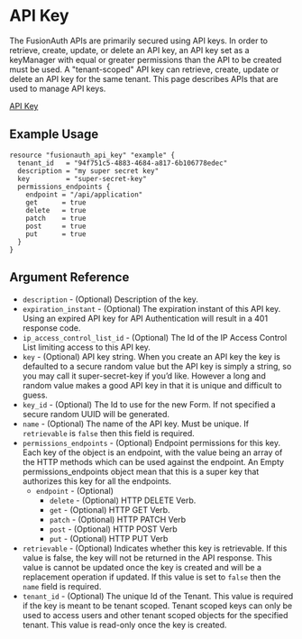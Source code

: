 # API Key

The FusionAuth APIs are primarily secured using API keys. In order to retrieve, create, update, or delete an API key, an API key set as a keyManager with equal or greater permissions than the API to be created must be used. A "tenant-scoped" API key can retrieve, create, update or delete an API key for the same tenant. This page describes APIs that are used to manage API keys.

[API Key](https://fusionauth.io/docs/v1/tech/apis/api-keys/)

## Example Usage

```hcl
resource "fusionauth_api_key" "example" {
  tenant_id   = "94f751c5-4883-4684-a817-6b106778edec"
  description = "my super secret key"
  key         = "super-secret-key"
  permissions_endpoints {
    endpoint = "/api/application"
    get      = true
    delete   = true
    patch    = true
    post     = true
    put      = true
  }
}
```

## Argument Reference

* `description` - (Optional) Description of the key.
* `expiration_instant` - (Optional) The expiration instant of this API key. Using an expired API key for API Authentication will result in a 401 response code.
* `ip_access_control_list_id` - (Optional) The Id of the IP Access Control List limiting access to this API key.
* `key` - (Optional) API key string. When you create an API key the key is defaulted to a secure random value but the API key is simply a string, so you may call it super-secret-key if you’d like. However a long and random value makes a good API key in that it is unique and difficult to guess.
* `key_id` - (Optional) The Id to use for the new Form. If not specified a secure random UUID will be generated.
* `name` - (Optional) The name of the API key. Must be unique. If `retrievable` is `false` then this field is required.
* `permissions_endpoints` - (Optional) Endpoint permissions for this key. Each key of the object is an endpoint, with the value being an array of the HTTP methods which can be used against the endpoint. An Empty permissions_endpoints object mean that this is a super key that authorizes this key for all the endpoints.
  * `endpoint` - (Optional)
    * `delete` - (Optional) HTTP DELETE Verb.
    * `get` - (Optional) HTTP GET Verb.
    * `patch` - (Optional) HTTP PATCH Verb
    * `post` - (Optional) HTTP POST Verb
    * `put` - (Optional) HTTP PUT Verb
* `retrievable` - (Optional) Indicates whether this key is retrievable. If this value is false, the key will not be returned in the API response. This value is cannot be updated once the key is created and will be a replacement operation if updated. If this value is set to `false` then the `name` field is required.
* `tenant_id` - (Optional) The unique Id of the Tenant. This value is required if the key is meant to be tenant scoped. Tenant scoped keys can only be used to access users and other tenant scoped objects for the specified tenant. This value is read-only once the key is created.
